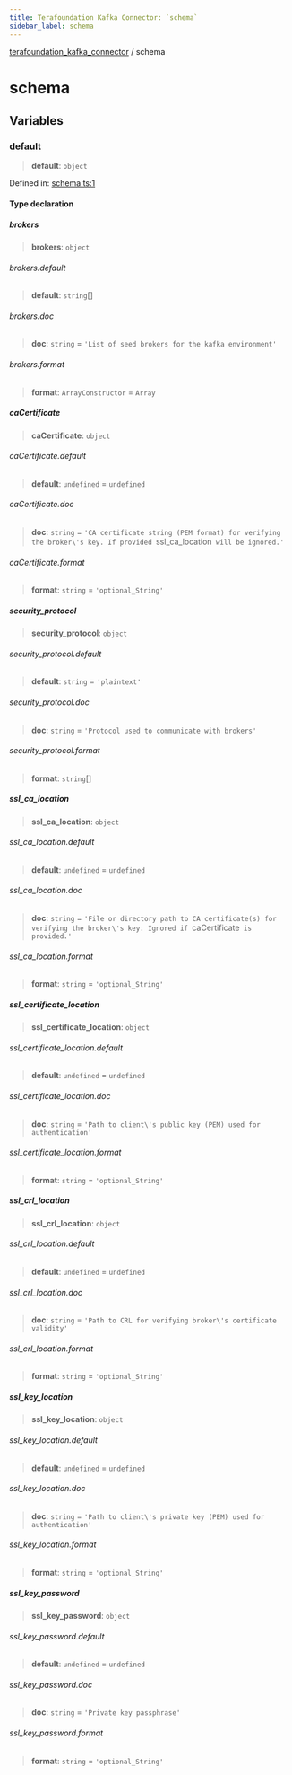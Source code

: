 ```yaml
---
title: Terafoundation Kafka Connector: `schema`
sidebar_label: schema
---
```


[terafoundation_kafka_connector](../overview.md) / schema

# schema

## Variables

<a id="default"></a>

### default

> **default**: `object`

Defined in: [schema.ts:1](https://github.com/terascope/kafka-assets/blob/b4e3eb0e523d6b614deaefe4e0a4f374baa11655/packages/terafoundation_kafka_connector/src/schema.ts#L1)

#### Type declaration

<a id="brokers-2"></a>

##### brokers

> **brokers**: `object`

<a id=""></a>

###### brokers.default

> **default**: `string`[]

<a id=""></a>

###### brokers.doc

> **doc**: `string` = `'List of seed brokers for the kafka environment'`

<a id=""></a>

###### brokers.format

> **format**: `ArrayConstructor` = `Array`

<a id="cacertificate-2"></a>

##### caCertificate

> **caCertificate**: `object`

<a id=""></a>

###### caCertificate.default

> **default**: `undefined` = `undefined`

<a id=""></a>

###### caCertificate.doc

> **doc**: `string` = `'CA certificate string (PEM format) for verifying the broker\'s key. If provided `ssl_ca_location` will be ignored.'`

<a id=""></a>

###### caCertificate.format

> **format**: `string` = `'optional_String'`

<a id="security_protocol-2"></a>

##### security\_protocol

> **security\_protocol**: `object`

<a id=""></a>

###### security\_protocol.default

> **default**: `string` = `'plaintext'`

<a id=""></a>

###### security\_protocol.doc

> **doc**: `string` = `'Protocol used to communicate with brokers'`

<a id=""></a>

###### security\_protocol.format

> **format**: `string`[]

<a id="ssl_ca_location-2"></a>

##### ssl\_ca\_location

> **ssl\_ca\_location**: `object`

<a id=""></a>

###### ssl\_ca\_location.default

> **default**: `undefined` = `undefined`

<a id=""></a>

###### ssl\_ca\_location.doc

> **doc**: `string` = `'File or directory path to CA certificate(s) for verifying the broker\'s key. Ignored if `caCertificate` is provided.'`

<a id=""></a>

###### ssl\_ca\_location.format

> **format**: `string` = `'optional_String'`

<a id="ssl_certificate_location-2"></a>

##### ssl\_certificate\_location

> **ssl\_certificate\_location**: `object`

<a id=""></a>

###### ssl\_certificate\_location.default

> **default**: `undefined` = `undefined`

<a id=""></a>

###### ssl\_certificate\_location.doc

> **doc**: `string` = `'Path to client\'s public key (PEM) used for authentication'`

<a id=""></a>

###### ssl\_certificate\_location.format

> **format**: `string` = `'optional_String'`

<a id="ssl_crl_location-2"></a>

##### ssl\_crl\_location

> **ssl\_crl\_location**: `object`

<a id=""></a>

###### ssl\_crl\_location.default

> **default**: `undefined` = `undefined`

<a id=""></a>

###### ssl\_crl\_location.doc

> **doc**: `string` = `'Path to CRL for verifying broker\'s certificate validity'`

<a id=""></a>

###### ssl\_crl\_location.format

> **format**: `string` = `'optional_String'`

<a id="ssl_key_location-2"></a>

##### ssl\_key\_location

> **ssl\_key\_location**: `object`

<a id=""></a>

###### ssl\_key\_location.default

> **default**: `undefined` = `undefined`

<a id=""></a>

###### ssl\_key\_location.doc

> **doc**: `string` = `'Path to client\'s private key (PEM) used for authentication'`

<a id=""></a>

###### ssl\_key\_location.format

> **format**: `string` = `'optional_String'`

<a id="ssl_key_password-2"></a>

##### ssl\_key\_password

> **ssl\_key\_password**: `object`

<a id=""></a>

###### ssl\_key\_password.default

> **default**: `undefined` = `undefined`

<a id=""></a>

###### ssl\_key\_password.doc

> **doc**: `string` = `'Private key passphrase'`

<a id=""></a>

###### ssl\_key\_password.format

> **format**: `string` = `'optional_String'`
